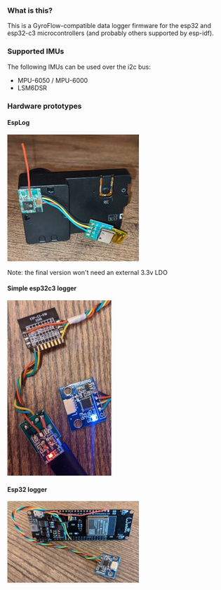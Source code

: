 ### What is this?
This is a GyroFlow-compatible data logger firmware for the esp32 and esp32-c3 microcontrollers (and probably others supported by esp-idf).

### Supported IMUs
The following IMUs can be used over the i2c bus:
* MPU-6050 / MPU-6000
* LSM6DSR

### Hardware prototypes
#### EspLog
![esp32 + mpu6050 logger](img/small_logger_esplog_lsm6dsr.jpg)

Note: the final version won't need an external 3.3v LDO

#### Simple esp32c3 logger
![esp32 + mpu6050 logger](img/small_logger_esp32c3_mpu6050.jpg)

#### Esp32 logger
![esp32 + mpu6050 logger](img/small_logger_esp32_mpu6050.jpg)
